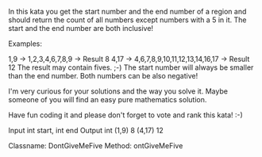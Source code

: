 In this kata you get the start number and the end number of a region and should return the count of all numbers 
except numbers with a 5 in it. The start and the end number are both inclusive!

Examples:

1,9 -> 1,2,3,4,6,7,8,9 -> Result 8
4,17 -> 4,6,7,8,9,10,11,12,13,14,16,17 -> Result 12
The result may contain fives. ;-)
The start number will always be smaller than the end number. Both numbers can be also negative!

I'm very curious for your solutions and the way you solve it. Maybe someone of you will find an easy pure mathematics
solution.

Have fun coding it and please don't forget to vote and rank this kata! :-)

Input int start, int end              Output int
(1,9)                                 8
(4,17)                                12

Classname: DontGiveMeFive
Method: ontGiveMeFive



